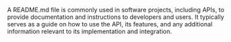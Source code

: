 A README.md file is commonly used in software projects, including APIs, to provide documentation and instructions to developers and users. It typically serves as a guide on how to use the API, its features, and any additional information relevant to its implementation and integration.
